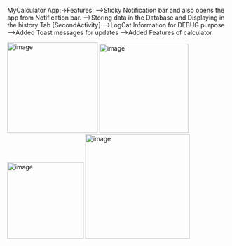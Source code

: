 MyCalculator App:->Features:
-->Sticky Notification bar and also opens the app from Notification bar.
-->Storing data in the Database and Displaying in the history Tab [SecondActivity]
-->LogCat Information for DEBUG purpose
-->Added Toast messages for updates
-->Added Features of calculator

<img width="206" alt="image" src="https://github.com/ashivarani/MyCalculatorApp/assets/83292756/0ed6fb1e-d2f5-4ab0-8452-236bda126af8">
<img width="203" alt="image" src="https://github.com/ashivarani/MyCalculatorApp/assets/83292756/d2aac64d-2782-4aa7-8ac8-ff0d36a2877b">
<img width="174" alt="image" src="https://github.com/ashivarani/MyCalculatorApp/assets/83292756/9aba3a1c-d704-4e98-ae6d-2203a4366205">
<img width="238" alt="image" src="https://github.com/ashivarani/MyCalculatorApp/assets/83292756/e06ff9c4-784c-4142-8261-0cff40baede7">

